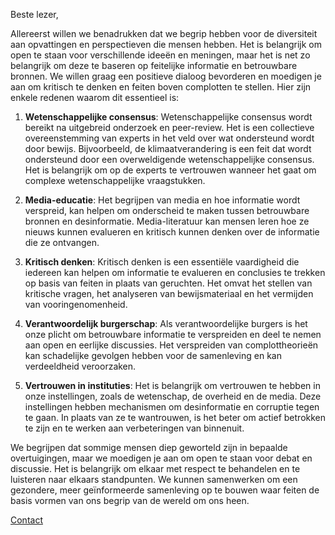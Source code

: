 Beste lezer,

Allereerst willen we benadrukken dat we begrip hebben voor de diversiteit aan opvattingen en perspectieven die mensen hebben. Het is belangrijk om open te staan voor verschillende ideeën en meningen, maar het is net zo belangrijk om deze te baseren op feitelijke informatie en betrouwbare bronnen. We willen graag een positieve dialoog bevorderen en moedigen je aan om kritisch te denken en feiten boven complotten te stellen. Hier zijn enkele redenen waarom dit essentieel is:

1. **Wetenschappelijke consensus**: Wetenschappelijke consensus wordt bereikt na uitgebreid onderzoek en peer-review. Het is een collectieve overeenstemming van experts in het veld over wat ondersteund wordt door bewijs. Bijvoorbeeld, de klimaatverandering is een feit dat wordt ondersteund door een overweldigende wetenschappelijke consensus. Het is belangrijk om op de experts te vertrouwen wanneer het gaat om complexe wetenschappelijke vraagstukken.

2. **Media-educatie**: Het begrijpen van media en hoe informatie wordt verspreid, kan helpen om onderscheid te maken tussen betrouwbare bronnen en desinformatie. Media-literatuur kan mensen leren hoe ze nieuws kunnen evalueren en kritisch kunnen denken over de informatie die ze ontvangen.

3. **Kritisch denken**: Kritisch denken is een essentiële vaardigheid die iedereen kan helpen om informatie te evalueren en conclusies te trekken op basis van feiten in plaats van geruchten. Het omvat het stellen van kritische vragen, het analyseren van bewijsmateriaal en het vermijden van vooringenomenheid.

4. **Verantwoordelijk burgerschap**: Als verantwoordelijke burgers is het onze plicht om betrouwbare informatie te verspreiden en deel te nemen aan open en eerlijke discussies. Het verspreiden van complottheorieën kan schadelijke gevolgen hebben voor de samenleving en kan verdeeldheid veroorzaken.

5. **Vertrouwen in instituties**: Het is belangrijk om vertrouwen te hebben in onze instellingen, zoals de wetenschap, de overheid en de media. Deze instellingen hebben mechanismen om desinformatie en corruptie tegen te gaan. In plaats van ze te wantrouwen, is het beter om actief betrokken te zijn en te werken aan verbeteringen van binnenuit.

We begrijpen dat sommige mensen diep geworteld zijn in bepaalde overtuigingen, maar we moedigen je aan om open te staan voor debat en discussie. Het is belangrijk om elkaar met respect te behandelen en te luisteren naar elkaars standpunten. We kunnen samenwerken om een gezondere, meer geïnformeerde samenleving op te bouwen waar feiten de basis vormen van ons begrip van de wereld om ons heen.

[Contact](mailto:wef@chemtrailradar.nl)


